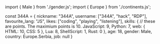 import { Male } from './gender.js';
import { Europe } from './continents.js';

const 344A = {
    nickname: "344A",
    username: ["344A", "hack", "RDP"],
    favourite_lang: "JS",
    likes: ["coding", "playing", "listening"],
    skills: {
        // these are points. The maximium points is 10.
        JavaScript: 9,
        Python: 7,
        web: {
            HTML: 10,
            CSS: 5
        },
        Lua: 8,
        ShellScript: 1,
        Rust: 0
    },
    age: 18,
    gender: Male,
    country: Europe.Serbia,
    job: null
}
